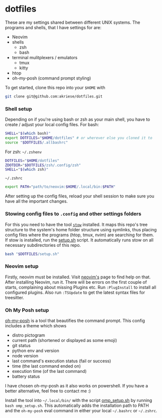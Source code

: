 # dotfiles
These are my settings shared between different UNIX systems.
The programs and shells, that I have settings for are:
- Neovim
- shells
  - zsh
  - bash
- terminal mulitplexers / emulators
  - tmux
  - kitty
- htop
- oh-my-posh (command prompt styling)

To get started, clone this repo into your `$HOME` with
```sh
git clone git@github.com:akriese/dotfiles.git
```

### Shell setup
Depending on if you're using bash or zsh as your main shell, you have to create / adjust your local config files.
For bash:
```sh
SHELL="$(which bash)"
export DOTFILES="$HOME/dotfiles" # or wherever else you cloned it to
source "$DOTFILES/.allbashrc"
```

For zsh:
`~/.zshenv`
```sh
DOTFILES="$HOME/dotfiles"
ZDOTDIR="$DOTFILES/zsh/.config/zsh"
SHELL="$(which zsh)"
```

`~/.zshrc`
```sh
export PATH="path/to/neovim:$HOME/.local/bin:$PATH"
```

After setting up the config files, reload your shell session to make sure you have all the important changes.

### Stowing config files to `.config` and other settings folders
For this you need to have the tool [`stow`](https://www.gnu.org/software/stow/) installed. It maps this repo's tree
structure to the system's home folder structure using symlinks, thus placing config files where the programs (htop, tmux, nvim) are searching for them.
If stow is installed, run the [setup.sh](setup.sh) script. It automatically runs stow on all necessary subdirectories of this repo.
```sh
bash "$DOTFILES/setup.sh"
```

### Neovim setup
Firstly, neovim must be installed. Visit [neovim's](https://github.com/neovim/neovim) page to find help on that.
After installing Neovim, run it. There will be errors on the first couple of starts, complaining about missing Plugins etc.
Run `:PlugInstall` to install all configured plugins. Also run `:TSUpdate` to get the latest syntax files for treesitter.

### Oh My Posh setup
[oh-my-posh](https://ohmyposh.dev/) is a tool that beautifies the command prompt. This config includes a theme which shows
- distro pictogram
- current path (shortened or displayed as some emoji)
- git status
- python env and version
- node version
- last command's execution status (fail or success)
- time (the last command ended on)
- execution time (of the last command)
- battery status

I have chosen oh-my-posh as it also works on powershell. If you have a better alternative, feel free to contact me :)

Install the tool into `~/.local/bin/` with the script [omp\_setup.sh](omp_setup.sh) by running `bash omp_setup.sh`. This automatically adds the
installation path to PATH and the `oh-my-posh` eval command in either your local `~/.bashrc` or `~/.zshrc`.

